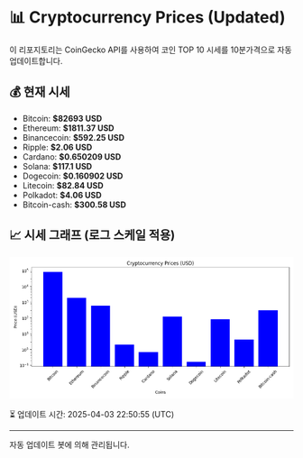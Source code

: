 
# 📊 Cryptocurrency Prices (Updated)

이 리포지토리는 CoinGecko API를 사용하여 코인 TOP 10 시세를 10분가격으로 자동 업데이트합니다.

## 💰 현재 시세
- Bitcoin: **$82693 USD**
- Ethereum: **$1811.37 USD**
- Binancecoin: **$592.25 USD**
- Ripple: **$2.06 USD**
- Cardano: **$0.650209 USD**
- Solana: **$117.1 USD**
- Dogecoin: **$0.160902 USD**
- Litecoin: **$82.84 USD**
- Polkadot: **$4.06 USD**
- Bitcoin-cash: **$300.58 USD**

## 📈 시세 그래프 (로그 스케일 적용)
![Crypto Prices](crypto_prices.png)

⏳ 업데이트 시간: 2025-04-03 22:50:55 (UTC)

---
자동 업데이트 봇에 의해 관리됩니다.
